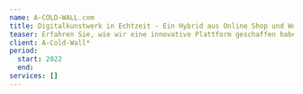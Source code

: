 ```yaml
---
name: A-COLD-WALL.com
title: Digitalkunstwerk in Echtzeit - Ein Hybrid aus Online Shop und Website
teaser: Erfahren Sie, wie wir eine innovative Plattform geschaffen haben, die Luxusmode durch dynamische, generative Designs neu definiert.
client: A-Cold-Wall*
period:
  start: 2022
  end:
services: []
---
```

